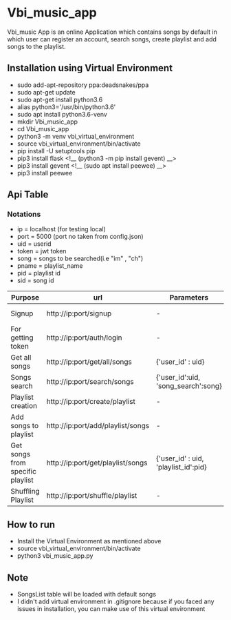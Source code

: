 # Vbi_music_app

Vbi_music App is an online Application which contains songs by default in which user can register an account, search songs, create playlist and add songs to the
playlist.


## Installation using Virtual Environment
* sudo add-apt-repository ppa:deadsnakes/ppa
* sudo apt-get update
* sudo apt-get install python3.6
* alias python3='/usr/bin/python3.6'
* sudo apt install python3.6-venv
* mkdir Vbi_music_app
* cd Vbi_music_app
* python3 -m venv vbi_virtual_environment
* source vbi_virtual_environment/bin/activate
* pip install -U setuptools pip
* pip3 install flask
<!__ (python3 -m pip install gevent) __>
* pip3 install gevent
<!__ (sudo apt install peewee) __>
* pip3 install peewee

## Api Table

### Notations

* ip = localhost (for testing local)
* port = 5000 (port no taken from config.json)
* uid = userid 
* token = jwt token
* song = songs to be searched(i.e "im" , "ch")
* pname = playlist_name
* pid = playlist id
* sid = song id


Purpose  |  url  | Parameters |  Json |  Headers | Method
--- | --- | --- | --- | --- | ---
Signup | http://ip:port/signup | - | {'email':email, 'password:password}  |  -  |  POST
For getting token |  http://ip:port/auth/login |  -  | {'email':email, 'password:password} | - |  POST
Get all songs | http://ip:port/get/all/songs   | {'user_id' : uid} | -| {'token':token} |  GET
Songs search   | http://ip:port/search/songs  | {'user_id':uid, 'song_search':song} |  -  | {'token':token} |  GET
Playlist creation | http://ip:port/create/playlist | -  | {'user_id' : uid, 'playlist_name':pname}  | {'token':token} |  POST
Add songs to playlist | http://ip:port/add/playlist/songs  |  -| {'user_id' : uid, 'playlist_id':pid, 'song_id':sid}   | {'token':token} |  POST
Get songs from specific playlist| http://ip:port/get/playlist/songs   | {'user_id' : uid, 'playlist_id':pid}|  - | {'token':token} |  GET
Shuffling Playlist | http://ip:port/shuffle/playlist |  - | {'user_id' : uid, 'playlist_id':pid}   | {'token':token} |  POST



## How to run
* Install the Virtual Environment as mentioned above
* source vbi_virtual_environment/bin/activate
* python3 vbi_music_app.py


## Note
* SongsList table will be loaded with default songs
* I didn't add virtual environment in .gitignore because if you faced any issues in installation, you can make use of this virtual environment
